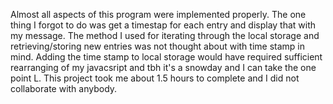 Almost all aspects of this program were implemented properly.
The one thing I forgot to do was get a timestap for each entry
and display that with my message. The method I used for iterating
through the local storage and retrieving/storing new entries
was not thought about with time stamp in mind. Adding the time
stamp to local storage would have required sufficient rearranging
of my javacsript and tbh it's a snowday and I can take the one 
point L. This project took me about 1.5 hours to complete and I 
did not collaborate with anybody.